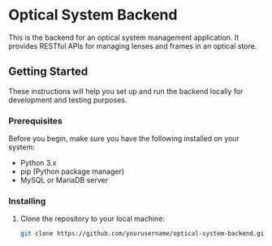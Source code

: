 # Optical System Backend

This is the backend for an optical system management application. It provides RESTful APIs for managing lenses and frames in an optical store.

## Getting Started

These instructions will help you set up and run the backend locally for development and testing purposes.

### Prerequisites

Before you begin, make sure you have the following installed on your system:

- Python 3.x
- pip (Python package manager)
- MySQL or MariaDB server

### Installing

1. Clone the repository to your local machine:

   ```bash
   git clone https://github.com/yourusername/optical-system-backend.git
